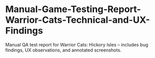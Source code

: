 # Manual-Game-Testing-Report-Warrior-Cats-Technical-and-UX-Findings
Manual QA test report for Warrior Cats: Hickory Isles – includes bug findings, UX observations, and annotated screenshots.
